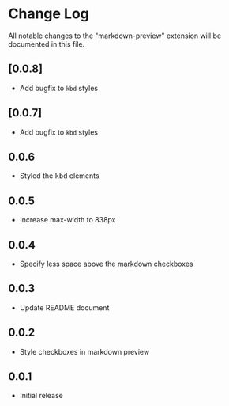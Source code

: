 <!-- markdownlint-disable no-inline-html -->
# Change Log

All notable changes to the "markdown-preview" extension will be documented in this file.

## [0.0.8]

- Add bugfix to `kbd` styles

## [0.0.7]

- Add bugfix to `kbd` styles

## 0.0.6

- Styled the <kbd>kbd</kbd> elements

## 0.0.5

- Increase max-width to 838px

## 0.0.4

- Specify less space above the markdown checkboxes

## 0.0.3

- Update README document

## 0.0.2

- Style checkboxes in markdown preview

## 0.0.1

- Initial release
